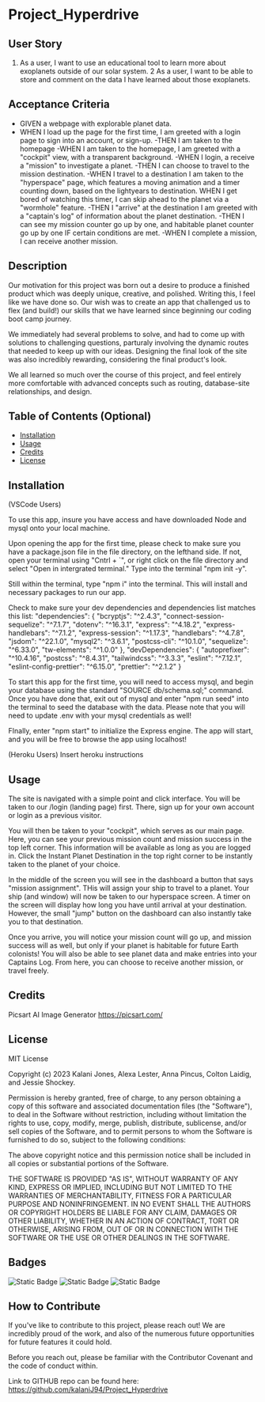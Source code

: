 # Project_Hyperdrive

## User Story
1. As a user, I want to use an educational tool to learn more about exoplanets outside of our solar system. 
2  As a user, I want to be able to store and comment on the data I have learned about those exoplanets. 
## Acceptance Criteria
- GIVEN a webpage with explorable planet data. 
- WHEN I load up the page for the first time, I am greeted with a login page to sign into an account, or     sign-up.
-THEN I am taken to the homepage
-WHEN I am taken to the homepage, I am greeted with a "cockpit" view, with a transparent background.
-WHEN I login, a receive a "mission" to investigate a planet.
-THEN I can choose to travel to the mission destination.
-WHEN I travel to a destination I am taken to the "hyperspace" page, which features a moving animation and a timer counting down, based on the lightyears to destination.
WHEN I get bored of watching this timer, I can skip ahead to the planet via a "wormhole" feature.
-THEN I "arrive" at the destination I am greeted with a "captain's log" of information about the planet destination.
-THEN I can see my mission counter go up by one, and habitable planet counter go up by one IF certain conditions are met. 
-WHEN I complete a mission, I can receive another mission.
## Description

Our motivation for this project was born out a desire to produce a finished product which was deeply unique, creative, and polished. Writing this, I feel like we have done so. Our wish was to create an app that challenged us to flex (and build!) our skills that we have learned since beginning our coding boot camp journey. 

We immediately had several problems to solve, and had to come up with solutions to challenging questions, parturaly involving the dynamic routes that needed to keep up with our ideas. Designing the final look of the site was also incredibly rewarding, considering the final product's look. 

We all learned so much over the course of this project, and feel entirely more comfortable with advanced concepts such as routing, database-site relationships, and design. 


## Table of Contents (Optional)


- [Installation](#installation)
- [Usage](#usage)
- [Credits](#credits)
- [License](#license)

## Installation
(VSCode Users)

To use this app, insure you have access and have downloaded Node and mysql onto your local machine. 

Upon opening the app for the first time, please check to make sure you have a package.json file in the file directory, on the lefthand side. If not, open your terminal using "Cntrl + `", or right click on the file directory and select "Open in intergrated terminal." Type into the terminal "npm init -y". 

Still within the terminal, type "npm i" into the terminal. This will install and necessary packages to run our app. 

Check to make sure your dev dependencies and dependencies list matches this list: 
 "dependencies": {
    "bcryptjs": "^2.4.3",
    "connect-session-sequelize": "^7.1.7",
    "dotenv": "^16.3.1",
    "express": "^4.18.2",
    "express-handlebars": "^7.1.2",
    "express-session": "^1.17.3",
    "handlebars": "^4.7.8",
    "jsdom": "^22.1.0",
    "mysql2": "^3.6.1",
    "postcss-cli": "^10.1.0",
    "sequelize": "^6.33.0",
    "tw-elements": "^1.0.0"
  },
  "devDependencies": {
    "autoprefixer": "^10.4.16",
    "postcss": "^8.4.31",
    "tailwindcss": "^3.3.3",
    "eslint": "^7.12.1",
    "eslint-config-prettier": "^6.15.0",
    "prettier": "^2.1.2"
  }

To start this app for the first time, you will need to access mysql, and begin your database using the standard "SOURCE db/schema.sql;" command. Once you have done that, exit out of mysql and enter "npm run seed" into the terminal to seed the database with the data. Please note that you will need to update .env with your mysql credentials as well!

FInally, enter "npm start" to initialize the Express engine. The app will start, and you will be free to browse the app using localhost!

(Heroku Users)
Insert heroku instructions

## Usage

The site is navigated with a simple point and click interface. You will be taken to our /login (landing page) first. There, sign up for your own account or login as a previous visitor. 

You will then be taken to your "cockpit", which serves as our main page. Here, you can see your previous mission count and mission success in the top left corner. This information will be available as long as you are logged in. Click the Instant Planet Destination in the top right corner to be instantly taken to the planet of your choice. 

In the middle of the screen you will see in the dashboard a button that says "mission assignment". THis will assign your ship to travel to a planet. Your ship (and window) will now be taken to our hyperspace screen. A timer on the screen will display how long you have until arrival at your destination. However, the small "jump" button on the dashboard can also instantly take you to that destination. 

Once you arrive, you will notice your mission count will go up, and mission success will as well, but only if your planet is habitable for future Earth colonists! You will also be able to see planet data and make entries into your Captains Log. From here, you can choose to receive another mission, or travel freely. 


## Credits


Picsart AI Image Generator
https://picsart.com/


## License
MIT License

Copyright (c) 2023 Kalani Jones, Alexa Lester, Anna Pincus, Colton Laidig, and Jessie Shockey. 

Permission is hereby granted, free of charge, to any person obtaining a copy
of this software and associated documentation files (the "Software"), to deal
in the Software without restriction, including without limitation the rights
to use, copy, modify, merge, publish, distribute, sublicense, and/or sell
copies of the Software, and to permit persons to whom the Software is
furnished to do so, subject to the following conditions:

The above copyright notice and this permission notice shall be included in all
copies or substantial portions of the Software.

THE SOFTWARE IS PROVIDED "AS IS", WITHOUT WARRANTY OF ANY KIND, EXPRESS OR
IMPLIED, INCLUDING BUT NOT LIMITED TO THE WARRANTIES OF MERCHANTABILITY,
FITNESS FOR A PARTICULAR PURPOSE AND NONINFRINGEMENT. IN NO EVENT SHALL THE
AUTHORS OR COPYRIGHT HOLDERS BE LIABLE FOR ANY CLAIM, DAMAGES OR OTHER
LIABILITY, WHETHER IN AN ACTION OF CONTRACT, TORT OR OTHERWISE, ARISING FROM,
OUT OF OR IN CONNECTION WITH THE SOFTWARE OR THE USE OR OTHER DEALINGS IN THE
SOFTWARE.


## Badges

![Static Badge](https://img.shields.io/badge/CSS-83.5%-purple)
![Static Badge](https://img.shields.io/badge/Javascript-9.1%-yellow)
![Static Badge](https://img.shields.io/badge/Handlebars-7.4%-orange)


## How to Contribute

If you've like to contribute to this project, please reach out! We are incredibly proud of the work, and also of the numerous future opportunities for future features it could hold.

Before you reach out, please be familiar with the Contributor Covenant and the code of conduct within.

Link to GITHUB repo can be found here: https://github.com/kalaniJ94/Project_Hyperdrive
